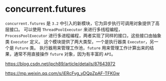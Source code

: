 <h1>concurrent.futures</h1>

`concurrent.futures` 是 `3.2` 中引入的新模块，它为异步执行可调用对象提供了高层接口。
可以使用 `ThreadPoolExecutor` 来进行多线程编程，`ProcessPoolExecutor` 进行多进程编程，两者实现了同样的接口，这些接口由抽象类 `Executor` 定义。
这个模块提供了两大类型，一个是执行器类 `Executor`，另一个是 `Future` 类。
执行器用来管理工作池，`future` 用来管理工作计算出来的结果，通常不用直接操作 `future` 对象，因为有丰富的 `API`。

https://blog.csdn.net/jpch89/article/details/87643972

https://mp.weixin.qq.com/s/iERcFvg_yDQpZpAF-TFKGw
